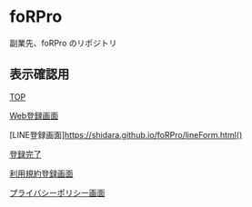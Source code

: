 # foRPro

副業先、foRPro のリポジトリ

## 表示確認用

[TOP](https://shidara.github.io/foRPro/)

[Web登録画面]()

[LINE登録画面]https://shidara.github.io/foRPro/lineForm.html()

[登録完了](https://shidara.github.io/foRPro/registrationDone.html)

[利用規約登録画面](https://shidara.github.io/foRPro/terms.html)

[プライバシーポリシー画面](https://shidara.github.io/foRPro/privacy.html)
